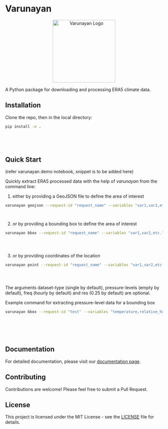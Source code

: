 # Varunayan




<p align="center">
  <img src="docs/_static/varunayan_logo.png" alt="Varunayan Logo" width="200"/>















</p>

A Python package for downloading and processing ERA5 climate data.

## Installation

Clone the repo, then in the local directory:

```bash
pip install -e . 






```

## Quick Start

(refer varunayan demo notebook, snippet is to be added here)

Quickly extract ERA5 processed data with the help of *varunayan* from the command line:




1. either by providing a GeoJSON file to define the area of interest
```bash
varunayan geojson --request-id "request_name" --variables "var1,var2,etc." --start "yyyy-mm-dd" --end "yyyy-mm-dd" --geojson "your_file.geojson" --dataset-type "dataset_type" --pressure-levels "pressure_level_1,pressure_level_2,etc." --freq "frequency" --res "resolution"




```
2. or by providing a bounding box to define the area of interest
```bash
varunayan bbox --request-id "request_name" --variables "var1,var2,etc." --start "yyyy-mm-dd" --end "yyyy-mm-dd" --north "north_bound" --south "south_bound" --east "east_bound" --west "west_bound" --dataset-type "dataset_type" --pressure-levels "pressure_level_1,pressure_level_2,etc." --freq "frequency" --res "resolution"





```
3. or by providing coordinates of the location
```bash
varunayan point --request-id "request_name" --variables "var1,var2,etc." --start "yyyy-mm-dd" --end "yyyy-mm-dd" --lat "latitude" --lon "longitude" --dataset-type "dataset_type" --pressure-levels "pressure_level_1,pressure_level_2,etc." --freq "frequency"





```
The arguments dataset-type (single by default), pressure-levels (empty by default), freq (hourly by default) and res (0.25 by default) are optional.

Example command for extracting pressure-level data for a bounding box
```bash
varunayan bbox --request-id "test" --variables "temperature,relative_humidity" --start "2024-01-1" --end "2024-01-15" --north 30 --south 20 --east 80 --west 70 --dataset-type pressure --pressure-levels "1000,900" --freq daily --res 0.25







```

## Documentation

For detailed documentation, please visit our [documentation page](http://saketlab.github.io/varunayan).

## Contributing

Contributions are welcome! Please feel free to submit a Pull Request.

## License

This project is licensed under the MIT License - see the [LICENSE](LICENSE) file for details. 




















